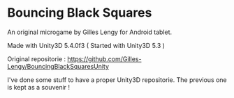 # Bouncing Black Squares

An original microgame by Gilles Lengy for Android tablet.

Made with Unity3D 5.4.0f3
( Started with Unity3D 5.3 )

Original repositorie : https://github.com/Gilles-Lengy/BouncingBlackSquaresUnity

I've done some stuff to have a proper Unity3D repositorie. The previous one is kept as a souvenir !
